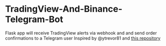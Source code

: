 # TradingView-And-Binance-Telegram-Bot
Flask app will receive TradingView alerts via webhook and and send order confirmations to a Telegram user
Inspired by @ytrevor81 and [this repository](https://github.com/ytrevor81/TradingView-Binance-Telegram-Bot)
